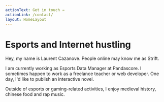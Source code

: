 ```yaml
---
actionText: Get in touch →
actionLink: /contact/
layout: HomeLayout
---
```


# Esports and Internet hustling

Hey, my name is Laurent Cazanove. People online may know me as Strift.

I am currently working as Esports Data Manager at Pandascore. I sometimes happen to work as a freelance teacher or web developer. One day, I'd like to publish an interactive novel.

Outside of esports or gaming-related activities, I enjoy medieval history, chinese food and rap music.
